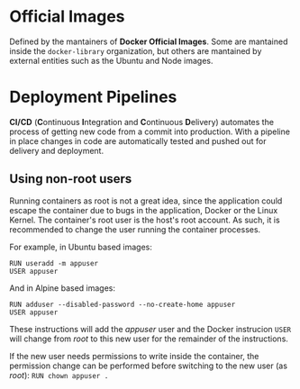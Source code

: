 # Official Images

Defined by the mantainers of **Docker Official Images**. Some are mantained inside the `docker-library` organization, but others are mantained by external entities such as the Ubuntu and Node images.

# Deployment Pipelines

**CI/CD** (**C**ontinuous **I**ntegration and **C**ontinuous **D**elivery) automates the process of getting new code from a commit into production. With a pipeline in place changes in code are automatically tested and pushed out for delivery and deployment.

## Using non-root users

Running containers as root is not a great idea, since the application could escape the container due to bugs in the application, Docker or the Linux Kernel. The container's root user is the host's root account. As such, it is recommended to change the user running the container processes.

For example, in Ubuntu based images:

```
RUN useradd -m appuser
USER appuser
```

And in Alpine based images:

```
RUN adduser --disabled-password --no-create-home appuser
USER appuser
```

These instructions will add the _appuser_ user and the Docker instrucion `USER` will change from _root_ to this new user for the remainder of the instructions.

If the new user needs permissions to write inside the container, the permission change can be performed before switching to the new user (as _root_):
`RUN chown appuser .`
